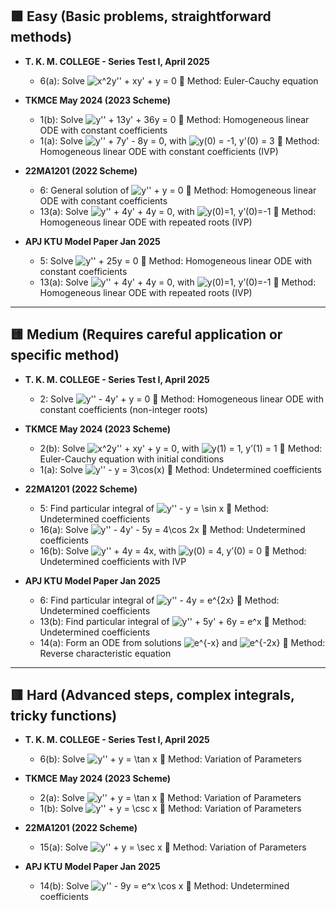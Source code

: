 ## 🟩 Easy (Basic problems, straightforward methods)

- **T. K. M. COLLEGE - Series Test I, April 2025**
  - 6(a): Solve <img src="https://latex.codecogs.com/png.latex?x%5E2y%27%27%20%2B%20xy%27%20%2B%20y%20%3D%200" alt="x^2y'' + xy' + y = 0">
    🔹 Method: Euler-Cauchy equation  

- **TKMCE May 2024 (2023 Scheme)**
  - 1(b): Solve <img src="https://latex.codecogs.com/png.latex?y%27%27%20%2B%2013y%27%20%2B%2036y%20%3D%200" alt="y'' + 13y' + 36y = 0">
    🔹 Method: Homogeneous linear ODE with constant coefficients  
  - 1(a): Solve <img src="https://latex.codecogs.com/png.latex?y%27%27%20%2B%207y%27%20-%208y%20%3D%200" alt="y'' + 7y' - 8y = 0">, with <img src="https://latex.codecogs.com/png.latex?y(0)%20%3D%20-1%2C%20y%27(0)%20%3D%203" alt="y(0) = -1, y'(0) = 3">
    🔹 Method: Homogeneous linear ODE with constant coefficients (IVP)

- **22MA1201 (2022 Scheme)**
  - 6: General solution of <img src="https://latex.codecogs.com/png.latex?y%27%27%20%2B%20y%20%3D%200" alt="y'' + y = 0">
    🔹 Method: Homogeneous linear ODE with constant coefficients  
  - 13(a): Solve <img src="https://latex.codecogs.com/png.latex?y%27%27%20%2B%204y%27%20%2B%204y%20%3D%200" alt="y'' + 4y' + 4y = 0">, with <img src="https://latex.codecogs.com/png.latex?y(0)%3D1%2C%20y%E2%80%99(0)%3D-1" alt="y(0)=1, y’(0)=-1">
    🔹 Method: Homogeneous linear ODE with repeated roots (IVP)

- **APJ KTU Model Paper Jan 2025**
  - 5: Solve <img src="https://latex.codecogs.com/png.latex?y%27%27%20%2B%2025y%20%3D%200" alt="y'' + 25y = 0">
    🔹 Method: Homogeneous linear ODE with constant coefficients  
  - 13(a): Solve <img src="https://latex.codecogs.com/png.latex?y%27%27%20%2B%204y%27%20%2B%204y%20%3D%200" alt="y'' + 4y' + 4y = 0">, with <img src="https://latex.codecogs.com/png.latex?y(0)%3D1%2C%20y%E2%80%99(0)%3D-1" alt="y(0)=1, y’(0)=-1">
    🔹 Method: Homogeneous linear ODE with repeated roots (IVP)

---

## 🟨 Medium (Requires careful application or specific method)

- **T. K. M. COLLEGE - Series Test I, April 2025**
  - 2: Solve <img src="https://latex.codecogs.com/png.latex?y%27%27%20-%204y%27%20%2B%20y%20%3D%200" alt="y'' - 4y' + y = 0">
    🔹 Method: Homogeneous linear ODE with constant coefficients (non-integer roots)

- **TKMCE May 2024 (2023 Scheme)**
  - 2(b): Solve <img src="https://latex.codecogs.com/png.latex?x%5E2y%27%27%20%2B%20xy%27%20%2B%20y%20%3D%200" alt="x^2y'' + xy' + y = 0">, with <img src="https://latex.codecogs.com/png.latex?y(1)%20%3D%201%2C%20y%E2%80%99(1)%20%3D%201" alt="y(1) = 1, y’(1) = 1">
    🔹 Method: Euler-Cauchy equation with initial conditions  
  - 1(a): Solve <img src="https://latex.codecogs.com/png.latex?y%27%27%20-%20y%20%3D%203%5Ccos(x)" alt="y'' - y = 3\cos(x)">
    🔹 Method: Undetermined coefficients

- **22MA1201 (2022 Scheme)**
  - 5: Find particular integral of <img src="https://latex.codecogs.com/png.latex?y%27%27%20-%20y%20%3D%20%5Csin%20x" alt="y'' - y = \sin x">
    🔹 Method: Undetermined coefficients  
  - 16(a): Solve <img src="https://latex.codecogs.com/png.latex?y%27%27%20-%204y%27%20-%205y%20%3D%204%5Ccos%202x" alt="y'' - 4y' - 5y = 4\cos 2x">
    🔹 Method: Undetermined coefficients  
  - 16(b): Solve <img src="https://latex.codecogs.com/png.latex?y%27%27%20%2B%204y%20%3D%204x" alt="y'' + 4y = 4x">, with <img src="https://latex.codecogs.com/png.latex?y(0)%20%3D%204%2C%20y%E2%80%99(0)%20%3D%200" alt="y(0) = 4, y’(0) = 0">
    🔹 Method: Undetermined coefficients with IVP

- **APJ KTU Model Paper Jan 2025**
  - 6: Find particular integral of <img src="https://latex.codecogs.com/png.latex?y%27%27%20-%204y%20%3D%20e%5E%7B2x%7D" alt="y'' - 4y = e^{2x}">
    🔹 Method: Undetermined coefficients  
  - 13(b): Find particular integral of <img src="https://latex.codecogs.com/png.latex?y%27%27%20%2B%205y%27%20%2B%206y%20%3D%20e%5Ex" alt="y'' + 5y' + 6y = e^x">
    🔹 Method: Undetermined coefficients  
  - 14(a): Form an ODE from solutions <img src="https://latex.codecogs.com/png.latex?e%5E%7B-x%7D" alt="e^{-x}"> and <img src="https://latex.codecogs.com/png.latex?e%5E%7B-2x%7D" alt="e^{-2x}">
    🔹 Method: Reverse characteristic equation

---

## 🟥 Hard (Advanced steps, complex integrals, tricky functions)

- **T. K. M. COLLEGE - Series Test I, April 2025**
  - 6(b): Solve <img src="https://latex.codecogs.com/png.latex?y%27%27%20%2B%20y%20%3D%20%5Ctan%20x" alt="y'' + y = \tan x">
    🔹 Method: Variation of Parameters

- **TKMCE May 2024 (2023 Scheme)**
  - 2(a): Solve <img src="https://latex.codecogs.com/png.latex?y%27%27%20%2B%20y%20%3D%20%5Ctan%20x" alt="y'' + y = \tan x">
    🔹 Method: Variation of Parameters  
  - 1(b): Solve <img src="https://latex.codecogs.com/png.latex?y%27%27%20%2B%20y%20%3D%20%5Ccsc%20x" alt="y'' + y = \csc x">
    🔹 Method: Variation of Parameters

- **22MA1201 (2022 Scheme)**
  - 15(a): Solve <img src="https://latex.codecogs.com/png.latex?y%27%27%20%2B%20y%20%3D%20%5Csec%20x" alt="y'' + y = \sec x">
    🔹 Method: Variation of Parameters

- **APJ KTU Model Paper Jan 2025**
  - 14(b): Solve <img src="https://latex.codecogs.com/png.latex?y%27%27%20-%209y%20%3D%20e%5Ex%20%5Ccos%20x" alt="y'' - 9y = e^x \cos x">
    🔹 Method: Undetermined coefficients
